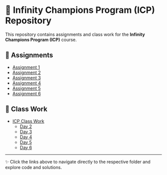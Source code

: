 # 📂 Infinity Champions Program (ICP) Repository

This repository contains assignments and class work for the **Infinity Champions Program (ICP)** course.

## 📘 Assignments
- [Assignment 1](./Assignment_1/)
- [Assignment 2](./Assignment_2/)
- [Assignment 3](./Assignment_3/)
- [Assignment 4](./Assignment_4/)
- [Assignment 5](./Assignment_5/)
- [Assignment 6](./Assignment_6/)

## 📝 Class Work
- [ICP Class Work](./ICP_Class_Work/)
  - [Day 2](./ICP_Class_Work/Day2/)
  - [Day 3](./ICP_Class_Work/Day3/)
  - [Day 4](./ICP_Class_Work/Day4/)
  - [Day 5](./ICP_Class_Work/Day5/)
  - [Day 6](./ICP_Class_Work/Day6/)

---

✨ Click the links above to navigate directly to the respective folder and explore code and solutions.
